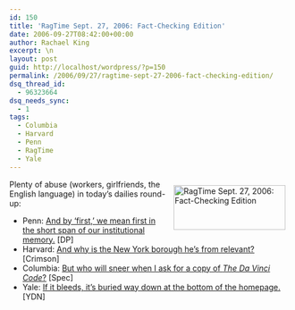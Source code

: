 ```yaml
---
id: 150
title: 'RagTime Sept. 27, 2006: Fact-Checking Edition'
date: 2006-09-27T08:42:00+00:00
author: Rachael King
excerpt: \n
layout: post
guid: http://localhost/wordpress/?p=150
permalink: /2006/09/27/ragtime-sept-27-2006-fact-checking-edition/
dsq_thread_id:
  - 96323664
dsq_needs_sync:
  - 1
tags:
  - Columbia
  - Harvard
  - Penn
  - RagTime
  - Yale
---
```

[<img height="80" hspace="10" src="http://www.ivygateblog.com/wp-content/uploads/2006/09/ragtime.jpg" width="200" align="right" vspace="10" border="0" alt="RagTime Sept. 27, 2006: Fact-Checking Edition" />](http://www.ivygateblog.com/tags/ragtime/)Plenty of abuse (workers, girlfriends, the English language) in today&#8217;s dailies round-up:

  * Penn: [And by &#8216;first,&#8217; we mean first in the short span of our institutional memory.](http://media.www.dailypennsylvanian.com/media/storage/paper882/news/2006/09/27/News/Uva-First.NonIvy.To.Kill.Early.Admissions-2310772.shtml?sourcedomain=www.dailypennsylvanian.com&MIIHost=media.collegepublisher.com) [DP]
  * Harvard: [And why is the New York borough he&#8217;s from relevant?](http://www.thecrimson.com/article.aspx?ref=514488) [Crimson]
  * Columbia: [But who will sneer when I ask for a copy of _The Da Vinci Code_?](http://www.columbiaspectator.com/media/storage/paper865/news/2006/09/27/News/Strike.Possible.For.Labyrinth.Employees-2310824.shtml?norewrite200609270949&sourcedomain=www.columbiaspectator.com) [Spec]
  * Yale: [If it bleeds, it&#8217;s buried way down at the bottom of the homepage.](http://www.yaledailynews.com/Article.aspx?ArticleID=33431) [YDN]